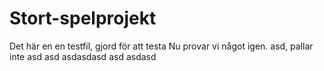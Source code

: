# Stort-spelprojekt
Det här en en testfil, gjord för att testa 
Nu provar vi något igen.
asd, pallar inte
asd
asd
asdasdasd
asd
asdasd
